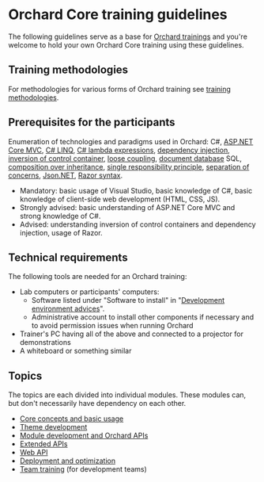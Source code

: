 # Orchard Core training guidelines



The following guidelines serve as a base for [Orchard trainings](https://orcharddojo.net/orchard-training) and you're welcome to hold your own Orchard Core training using these guidelines.


## Training methodologies

For methodologies for various forms of Orchard training see [training methodologies](TrainingMethodologies).


## Prerequisites for the participants

Enumeration of technologies and paradigms used in Orchard: C#, [ASP.NET Core MVC](https://docs.microsoft.com/en-us/aspnet/core/mvc/overview), [C# LINQ](http://msdn.microsoft.com/en-us/library/vstudio/bb397926.aspx), [C# lambda expressions](http://msdn.microsoft.com/en-us/library/bb397687.aspx), [dependency injection](http://en.wikipedia.org/wiki/Dependency_injection), [inversion of control container](http://www.martinfowler.com/articles/injection.html), [loose coupling](http://en.wikipedia.org/wiki/Loose_coupling), [document database](https://en.wikipedia.org/wiki/Document-oriented_database) SQL, [composition over inheritance](http://en.wikipedia.org/wiki/Composition_over_inheritance), [single responsibility principle](http://en.wikipedia.org/wiki/Single_responsibility_principle), [separation of concerns](http://en.wikipedia.org/wiki/Separation_of_concerns), [Json.NET](https://www.newtonsoft.com/json), [Razor syntax](https://docs.microsoft.com/en-us/aspnet/core/mvc/views/razor).

- Mandatory: basic usage of Visual Studio, basic knowledge of C#, basic knowledge of client-side web development (HTML, CSS, JS).
- Strongly advised: basic understanding of ASP.NET Core MVC and strong knowledge of C#.
- Advised: understanding inversion of control containers and dependency injection, usage of Razor.


## Technical requirements

The following tools are needed for an Orchard training:

- Lab computers or participants' computers:
	- Software listed under "Software to install" in "[Development environment advices](../DevelopmentGuidelines/DevelopmentEnvironment)".
	- Administrative account to install other components if necessary and to avoid permission issues when running Orchard
- Trainer's PC having all of the above and connected to a projector for demonstrations
- A whiteboard or something similar


## <a id="topics"></a>Topics

The topics are each divided into individual modules. These modules can, but don't necessarily have dependency on each other.

- [Core concepts and basic usage](CoreConceptsAndBasicUsage/)
- [Theme development](ThemeDevelopment/)
- [Module development and Orchard APIs](ModuleDevelopmentAndApis/)
- [Extended APIs](ExtendedApis/)
- [Web API](WebApi/) 
- [Deployment and optimization](DeploymentAndOptimization/)
- [Team training](TeamTraining/) (for development teams)